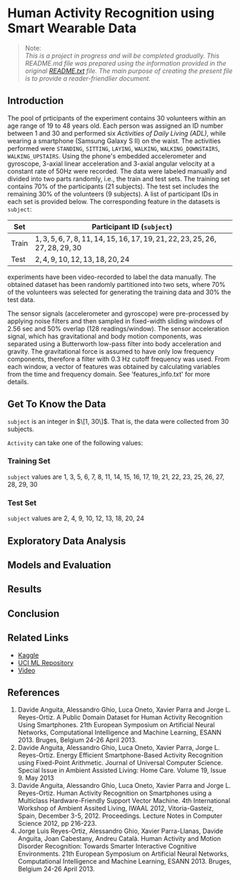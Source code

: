 # Human Activity Recognition using Smart Wearable Data

> Note: <br> *This is a project in progress and will be completed gradually. This README.md file was prepared using the information provided in the original [README.txt](https://archive.ics.uci.edu/ml/datasets/Human+Activity+Recognition+Using+Smartphones#) file. The main purpose of creating the present file is to provide a reader-friendlier document.* 

  
## Introduction
The pool of prticipants of the experiment contains 30 volunteers within an age range of 19 to 48 years old. Each person was assigned an ID number between 1 and 30 and performed six *Activities of Daily Living (ADL)*, while wearing a smartphone (Samsung Galaxy S II) on the waist. The activities performed were `STANDING`, `SITTING`, `LAYING`, `WALKING`, `WALKING_DOWNSTAIRS`, `WALKING_UPSTAIRS`. Using the phone's embedded accelerometer and gyroscope, 3-axial linear acceleration and 3-axial angular velocity at a constant rate of 50Hz were recorded. The data were labeled manually and divided into two parts randomly, i.e., the train and test sets. The training set contains 70% of the participants (21 subjects). The test set includes the remaining 30% of the volunteers (9 subjects). A list of participant IDs in each set is provided below. The corresponding feature in the datasets is `subject`:


| Set    | Participant ID (`subject`)                                                          |
| ------ |-------------------------------------------------------------------------------------| 
| Train  | $1,  3,  5,  6,  7,  8, 11, 14, 15, 16, 17, 19, 21, 22, 23, 25, 26, 27, 28, 29, 30$ |
| Test   | $2,  4,  9, 10, 12, 13, 18, 20, 24$                                                 |  


 experiments have been video-recorded to label the data manually. The obtained dataset has been randomly partitioned into two sets, where 70% of the volunteers was selected for generating the training data and 30% the test data. 

The sensor signals (accelerometer and gyroscope) were pre-processed by applying noise filters and then sampled in fixed-width sliding windows of 2.56 sec and 50% overlap (128 readings/window). The sensor acceleration signal, which has gravitational and body motion components, was separated using a Butterworth low-pass filter into body acceleration and gravity. The gravitational force is assumed to have only low frequency components, therefore a filter with 0.3 Hz cutoff frequency was used. From each window, a vector of features was obtained by calculating variables from the time and frequency domain. See 'features_info.txt' for more details. 

## Get To Know the Data
`subject` is an integer in $\[1, 30\]$. That is, the data were collected from $30$ subjects. 
 
`Activity` can take one of the following values: 
  
### Training Set
`subject` values are 1,  3,  5,  6,  7,  8, 11, 14, 15, 16, 17, 19, 21, 22, 23, 25, 26, 27, 28, 29, 30

### Test Set
`subject` values are 2,  4,  9, 10, 12, 13, 18, 20, 24

## Exploratory Data Analysis

## Models and Evaluation

## Results

## Conclusion



## Related Links
  + [Kaggle](https://www.kaggle.com/datasets/uciml/human-activity-recognition-with-smartphones?select=train.csv)
  + [UCI ML Repository](https://archive.ics.uci.edu/ml/datasets/Human+Activity+Recognition+Using+Smartphones)
  + [Video](https://www.youtube.com/watch?v=XOEN9W05_4A)
  
## References
  1. Davide Anguita, Alessandro Ghio, Luca Oneto, Xavier Parra and Jorge L. Reyes-Ortiz. A Public Domain Dataset for Human Activity Recognition Using Smartphones. 21th European Symposium on Artificial Neural Networks, Computational Intelligence and Machine Learning, ESANN 2013. Bruges, Belgium 24-26 April 2013. 
  2. Davide Anguita, Alessandro Ghio, Luca Oneto, Xavier Parra, Jorge L. Reyes-Ortiz.  Energy Efficient Smartphone-Based Activity Recognition using Fixed-Point Arithmetic. Journal of Universal Computer Science. Special Issue in Ambient Assisted Living: Home Care.   Volume 19, Issue 9. May 2013
  3. Davide Anguita, Alessandro Ghio, Luca Oneto, Xavier Parra and Jorge L. Reyes-Ortiz. Human Activity Recognition on Smartphones using a Multiclass Hardware-Friendly Support Vector Machine. 4th International Workshop of Ambient Assited Living, IWAAL 2012, Vitoria-Gasteiz, Spain, December 3-5, 2012. Proceedings. Lecture Notes in Computer Science 2012, pp 216-223. 
  4. Jorge Luis Reyes-Ortiz, Alessandro Ghio, Xavier Parra-Llanas, Davide Anguita, Joan Cabestany, Andreu Català. Human Activity and Motion Disorder Recognition: Towards Smarter Interactive Cognitive Environments. 21th European Symposium on Artificial Neural Networks, Computational Intelligence and Machine Learning, ESANN 2013. Bruges, Belgium 24-26 April 2013.  

